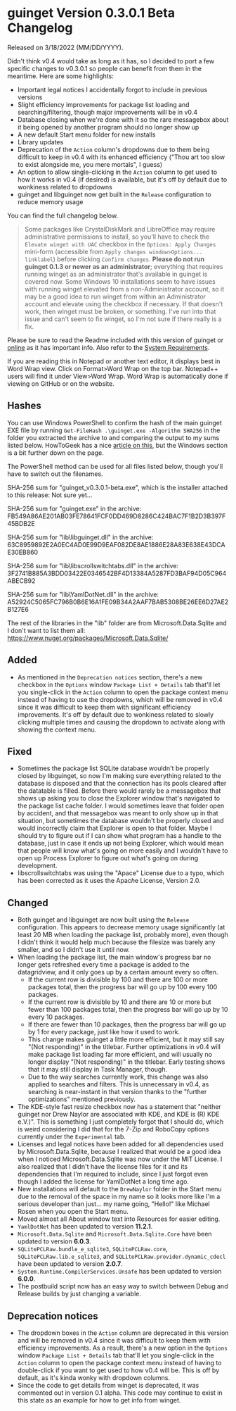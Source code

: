 # guinget Version 0.3.0.1 Beta Changelog
Released on 3/18/2022 (MM/DD/YYYY).

Didn't think v0.4 would take as long as it has, so I decided to port a few specific changes to v0.3.0.1 so people can benefit from them in the meantime. Here are some highlights:
- Important legal notices I accidentally forgot to include in previous versions
- Slight efficiency improvements for package list loading and searching/filtering, though major improvements will be in v0.4
- Database closing when we're done with it so the rare messagebox about it being opened by another program should no longer show up
- A new default Start menu folder for new installs
- Library updates
- Deprecation of the `Action` column's dropdowns due to them being difficult to keep in v0.4 with its enhanced efficiency ("Thou art too slow to exist alongside me, you mere mortals", I guess)
- An option to allow single-clicking in the `Action` column to get used to how it works in v0.4 (if desired) is available, but it's off by default due to wonkiness related to dropdowns
- guinget and libguinget now get built in the `Release` configuration to reduce memory usage

You can find the full changelog below.

> Some packages like CrystalDiskMark and LibreOffice may require administrative permissions to install, so you'll have to check the `Elevate winget with UAC` checkbox in the `Options: Apply Changes` mini-form (accessible from `Apply changes window>Options... linklabel`) before clicking `Confirm changes`. **Please do not run guinget 0.1.3 or newer as an administrator**; everything that requires running winget as an administrator that's available in guinget is covered now. Some Windows 10 installations seem to have issues with running winget elevated from a non-Administrator account, so it may be a good idea to run winget from within an Administrator account and elevate using the checkbox if necessary. If that doesn't work, then winget must be broken, or something. I've run into that issue and can't seem to fix winget, so I'm not sure if there really is a fix.

Please be sure to read the Readme included with this version of guinget or [online](https://github.com/DrewNaylor/guinget/blob/master/docs/readmes/readme-v0.3.0.1-beta.txt) as it has important info. Also refer to the [System Requirements](https://drew-naylor.com/guinget/system-requirements).

If you are reading this in Notepad or another text editor, it displays best in Word Wrap view. Click on Format>Word Wrap on the top bar. Notepad++ users will find it under View>Word Wrap. Word Wrap is automatically done if viewing on GitHub or on the website.

## Hashes

You can use Windows PowerShell to confirm the hash of the main guinget EXE file by running
`Get-FileHash .\guinget.exe -Algorithm SHA256` in the folder you extracted the archive to and comparing the output to my sums listed below. HowToGeek has a nice [article on this](https://www.howtogeek.com/67241/htg-explains-what-are-md5-sha-1-hashes-and-how-do-i-check-them/), but the Windows section is a bit further down on the page.

The PowerShell method can be used for all files listed below, though you'll have to switch out the filenames.

SHA-256 sum for "guinget_v0.3.0.1-beta.exe", which is the installer attached to this release:
Not sure yet...

SHA-256 sum for "guinget.exe" in the archive:
FB549A86AE201AB03FE78641FCF0DD469D8286C424BAC7F1B2D3B397F45BDB2E

SHA-256 sum for "lib\libguinget.dll" in the archive:
63C8959892E2A0EC4AD0E99D9EAF082DE8AE1886E28A83E638E43DCAE30EB860

SHA-256 sum for "lib\libscrollswitchtabs.dll" in the archive:
3F2741B885A3BDD03422E0346542BF4D13384A5287FD3BAF94D05C964ABECB92

SHA-256 sum for "lib\YamlDotNet.dll" in the archive:
A52924C5065FC796B0B6E16A1FE09B34A2AAF7BAB5308BE26EE6D27AE2B127E6

The rest of the libraries in the "lib" folder are from Microsoft.Data.Sqlite and I don't want to list them all:
https://www.nuget.org/packages/Microsoft.Data.Sqlite/



## Added

- As mentioned in the `Deprecation notices` section, there's a new checkbox in the `Options` window `Package List + Details` tab that'll let you single-click in the `Action` column to open the package context menu instead of having to use the dropdowns, which will be removed in v0.4 since it was difficult to keep them with significant efficiency improvements. It's off by default due to wonkiness related to slowly clicking multiple times and causing the dropdown to activate along with showing the context menu.

## Fixed

- Sometimes the package list SQLite database wouldn't be properly closed by libguinget, so now I'm making sure everything related to the database is disposed and that the connection has its pools cleared after the datatable is filled. Before there would rarely be a messagebox that shows up asking you to close the Explorer window that's navigated to the package list cache folder. I would sometimes leave that folder open by accident, and that messagebox was meant to only show up in that situation, but sometimes the database wouldn't be properly closed and would incorrectly claim that Explorer is open to that folder. Maybe I should try to figure out if I can show what program has a handle to the database, just in case it ends up not being Explorer, which would mean that people will know what's going on more easily and I wouldn't have to open up Process Explorer to figure out what's going on during development.
- libscrollswitchtabs was using the "Apace" License due to a typo, which has been corrected as it uses the Apac*h*e License, Version 2.0.

## Changed

- Both guinget and libguinget are now built using the `Release` configuration. This appears to decrease memory usage significantly (at least 20 MB when loading the package list, probably more), even though I didn't think it would help much because the filesize was barely any smaller, and so I didn't use it until now.
- When loading the package list, the main window's progress bar no longer gets refreshed every time a package is added to the datagridview, and it only goes up by a certain amount every so often.
  - If the current row is divisible by 100 and there are 100 or more packages total, then the progress bar will go up by 100 every 100 packages.
  - If the current row is divisible by 10 and there are 10 or more but fewer than 100 packages total, then the progress bar will go up by 10 every 10 packages.
  - If there are fewer than 10 packages, then the progress bar will go up by 1 for every package, just like how it used to work.
  - This change makes guinget a little more efficient, but it may still say "(Not responding)" in the titlebar. Further optimizations in v0.4 will make package list loading far more efficient, and will usually no longer display "(Not responding)" in the titlebar. Early testing shows that it may still display in Task Manager, though.
  - Due to the way searches currently work, this change was also applied to searches and filters. This is unnecessary in v0.4, as searching is near-instant in that version thanks to the "further optimizations" mentioned previously.
- The KDE-style fast resize checkbox now has a statement that "neither guinget nor Drew Naylor are associated with KDE, and KDE is (R) KDE e.V.)". This is something I just completely forgot that I should do, which is weird considering I did that for the 7-Zip and RoboCopy options currently under the `Experimental` tab.
- Licenses and legal notices have been added for all dependencies used by Microsoft.Data.Sqlite, because I realized that would be a good idea when I noticed Microsoft.Data.Sqlite was now under the MIT License. I also realized that I didn't have the license files for it and its dependencies that I'm required to include, since I just forgot even though I added the license for YamlDotNet a long time ago.
- New installations will default to the `DrewNaylor` folder in the Start menu due to the removal of the space in my name so it looks more like I'm a serious developer than just... my name going, "Hello!" like Michael Rosen when you open the Start menu.
- Moved almost all About window text into Resources for easier editing.
- `YamlDotNet` has been updated to version **11.2.1**.
- `Microsoft.Data.Sqlite` and `Microsoft.Data.Sqlite.Core` have been updated to version **6.0.3**.
- `SQLitePCLRaw.bundle_e_sqlite3`, `SQLitePCLRaw.core`, `SQLitePCLRaw.lib.e_sqlite3`, and `SQLitePCLRaw.provider.dynamic_cdecl` have been updated to version **2.0.7**.
- `System.Runtime.CompilerServices.Unsafe` has been updated to version **6.0.0**.
- The postbuild script now has an easy way to switch between Debug and Release builds by just changing a variable.

## Deprecation notices

- The dropdown boxes in the `Action` column are deprecated in this version and will be removed in v0.4 since it was difficult to keep them with efficiency improvements. As a result, there's a new option in the `Options` window `Package List + Details` tab that'll let you single-click in the `Action` column to open the package context menu instead of having to double-click if you want to get used to how v0.4 will be. This is off by default, as it's kinda wonky with dropdown columns.
- Since the code to get details from winget is deprecated, it was commented out in version 0.1 alpha. This code may continue to exist in this state as an example for how to get info from winget.